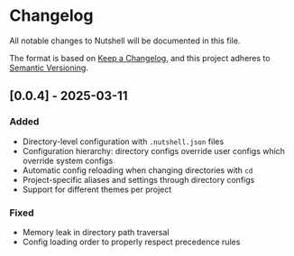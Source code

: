 # Changelog

All notable changes to Nutshell will be documented in this file.

The format is based on [Keep a Changelog](https://keepachangelog.com/en/1.0.0/),
and this project adheres to [Semantic Versioning](https://semver.org/spec/v2.0.0.html).

## [0.0.4] - 2025-03-11

### Added

- Directory-level configuration with `.nutshell.json` files
- Configuration hierarchy: directory configs override user configs which override system configs
- Automatic config reloading when changing directories with `cd`
- Project-specific aliases and settings through directory configs
- Support for different themes per project

### Fixed

- Memory leak in directory path traversal
- Config loading order to properly respect precedence rules
